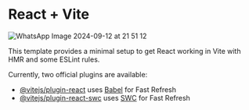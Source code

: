 # React + Vite

![WhatsApp Image 2024-09-12 at 21 51 12](https://github.com/user-attachments/assets/59f40481-7507-4bf1-ab78-ce2e552ae8e8)

This template provides a minimal setup to get React working in Vite with HMR and some ESLint rules.

Currently, two official plugins are available:

- [@vitejs/plugin-react](https://github.com/vitejs/vite-plugin-react/blob/main/packages/plugin-react/README.md) uses [Babel](https://babeljs.io/) for Fast Refresh
- [@vitejs/plugin-react-swc](https://github.com/vitejs/vite-plugin-react-swc) uses [SWC](https://swc.rs/) for Fast Refresh
